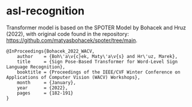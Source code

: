# asl-recognition

Transformer model is based on the SPOTER Model by Bohacek and Hruz (2022), with original code found in the repository: https://github.com/matyasbohacek/spoter/tree/main.
```
@InProceedings{Bohacek_2022_WACV,
    author    = {Boh\'a\v{c}ek, Maty\'a\v{s} and Hr\'uz, Marek},
    title     = {Sign Pose-Based Transformer for Word-Level Sign Language Recognition},
    booktitle = {Proceedings of the IEEE/CVF Winter Conference on Applications of Computer Vision (WACV) Workshops},
    month     = {January},
    year      = {2022},
    pages     = {182-191}
}
```
